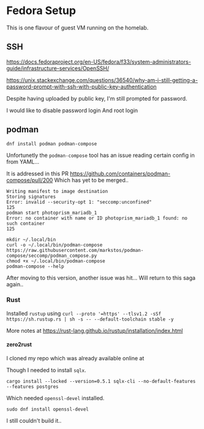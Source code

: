 # Fedora Setup

This is one flavour of guest VM running on the homelab.

## SSH

https://docs.fedoraproject.org/en-US/fedora/f33/system-administrators-guide/infrastructure-services/OpenSSH/

https://unix.stackexchange.com/questions/36540/why-am-i-still-getting-a-password-prompt-with-ssh-with-public-key-authentication


Despite having uploaded by public key, I'm still prompted for password.

I would like to disable password login
And root login


## podman

```commandline
dnf install podman podman-compose
```

Unfortunetly the `podman-compose` tool has an issue reading certain config in from YAML...

It is addressed in this PR https://github.com/containers/podman-compose/pull/200 Which has yet to be merged..

```commandline
Writing manifest to image destination
Storing signatures
Error: invalid --security-opt 1: "seccomp:unconfined"
125
podman start photoprism_mariadb_1
Error: no container with name or ID photoprism_mariadb_1 found: no such container
125
```

```commandline
mkdir ~/.local/bin
curl -o ~/.local/bin/podman-compose  https://raw.githubusercontent.com/markstos/podman-compose/seccomp/podman_compose.py
chmod +x ~/.local/bin/podman-compose
podman-compose --help
```

After moving to this version, another issue was hit... Will return to this saga again..


### Rust

Installed `rustup` using `curl --proto '=https' --tlsv1.2 -sSf https://sh.rustup.rs | sh -s -- --default-toolchain stable -y`

More notes at https://rust-lang.github.io/rustup/installation/index.html

#### zero2rust

I cloned my repo which was already available online at

Though I needed to install `sqlx`.

```
cargo install --locked --version=0.5.1 sqlx-cli --no-default-features --features postgres
```

Which needed `openssl-devel` installed.

```commandline
sudo dnf install openssl-devel
```

I still couldn't build it..

# 
